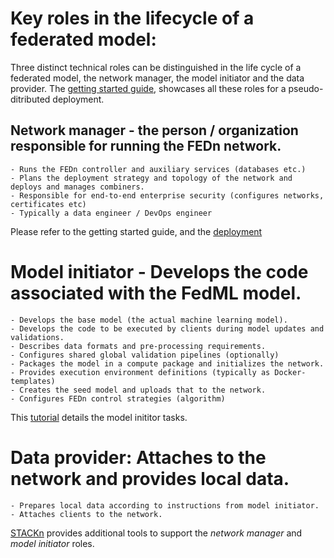 # Key roles in the lifecycle of a federated model: 

Three distinct technical roles can be distinguished in the life cycle of a federated model, the network manager, the model initiator and the data provider. The [getting started guide](README.md), showcases all these roles for a pseudo-ditributed deployment.  

## Network manager - the person / organization responsible for running the FEDn network. 

    - Runs the FEDn controller and auxiliary services (databases etc.)
    - Plans the deployment strategy and topology of the network and deploys and manages combiners. 
    - Responsible for end-to-end enterprise security (configures networks, certificates etc)
    - Typically a data engineer / DevOps engineer

Please refer to the getting started guide, and the [deployment](deployment.md)  

# Model initiator - Develops the code associated with the FedML model. 

    - Develops the base model (the actual machine learning model). 
    - Develops the code to be executed by clients during model updates and validations.
    - Describes data formats and pre-processing requirements.
    - Configures shared global validation pipelines (optionally)
    - Packages the model in a compute package and initializes the network.
    - Provides execution environment definitions (typically as Docker-templates) 
    - Creates the seed model and uploads that to the network.  
    - Configures FEDn control strategies (algorithm)

This [tutorial](tutorial.md) details the model inititor tasks. 
 
# Data provider: Attaches to the network and provides local data. 

    - Prepares local data according to instructions from model initiator. 
    - Attaches clients to the network. 

[STACKn](https://github.com/scaleoutsystems/stackn) provides additional tools to support the *network manager* and *model initiator* roles. 

